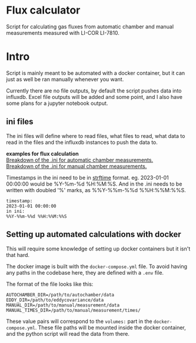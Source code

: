 # Flux calculator
Script for calculating gas fluxes from automatic chamber and manual
measurements measured with LI-COR LI-7810.

# Intro

Script is mainly meant to be automated with a docker container, but it
can just as well be ran manually whenever you want.

Currently there are no file outputs, by default the script pushes data
into influxdb. Excel file outputs will be added and some point, and I
also have some plans for a jupyter notebook output.

## ini files
The ini files will define where to read files, what files to read, what
data to read in the files and the influxdb instances to push the data
to.

**examples for flux calculation** <br>
[Breakdown of the .ini for automatic chamber measurements.](./AC_sample.ini)<br>
[Breakdown of the .ini for manual chamber measurements.](./manual_sample.ini)

Timestamps in the ini need to be in [strftime](https://strftime.org/)
format. eg. 2023-01-01 00:00:00 would be %Y-%m-%d %H:%M:%S. And in the
.ini needs to be written with doubled '%' marks, as %%Y-%%m-%%d
%%H:%%M:%%S.
```
timestamp:
2023-01-01 00:00:00
in ini:
%%Y-%%m-%%d %%H:%%M:%%S
```

## Setting up automated calculations with docker

This will require some knowledge of setting up docker containers but it
isn't that hard. 

The docker image is built with the `docker-compose.yml` file. To avoid
having any paths in the codebase here, they are defined with a `.env`
file. 

The format of the file looks like this:

```
AUTOCHAMBER_DIR=/path/to/autochamber/data
EDDY_DIR=/path/to/eddycovariance/data
MANUAL_DIR=/path/to/manual/measurement/data
MANUAL_TIMES_DIR=/path/to/manual/measurement/times/
```

These value pairs will correspond to the `volumes:` part in the
`docker-compose.yml`. These file paths will be mounted inside the docker
container, and the python script will read the data from there. 
